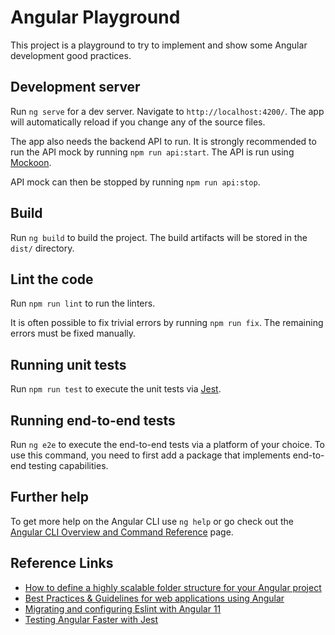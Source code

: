 # Angular Playground

This project is a playground to try to implement and show some Angular development good practices.

## Development server

Run `ng serve` for a dev server. Navigate to `http://localhost:4200/`. The app will automatically reload if you change any of the source files.

The app also needs the backend API to run. It is strongly recommended to run the API mock by running `npm run api:start`. The API is run using [Mockoon](https://mockoon.com).

API mock can then be stopped by running `npm run api:stop`.

## Build

Run `ng build` to build the project. The build artifacts will be stored in the `dist/` directory.

## Lint the code

Run `npm run lint` to run the linters.

It is often possible to fix trivial errors by running `npm run fix`. The remaining errors must be fixed manually.

## Running unit tests

Run `npm run test` to execute the unit tests via [Jest](https://jestjs.io).

## Running end-to-end tests

Run `ng e2e` to execute the end-to-end tests via a platform of your choice. To use this command, you need to first add a package that implements end-to-end testing capabilities.

## Further help

To get more help on the Angular CLI use `ng help` or go check out the [Angular CLI Overview and Command Reference](https://angular.io/cli) page.

## Reference Links

- [How to define a highly scalable folder structure for your Angular project](https://itnext.io/choosing-a-highly-scalable-folder-structure-in-angular-d987de65ec7)
- [Best Practices & Guidelines for web applications using Angular](https://blogs.halodoc.io/angular-best-practices)
- [Migrating and configuring Eslint with Angular 11](https://dev.to/gsarciotto/migrating-and-configuring-eslint-with-angular-11-3fg1)
- [Testing Angular Faster with Jest](https://www.xfive.co/blog/testing-angular-faster-jest)
